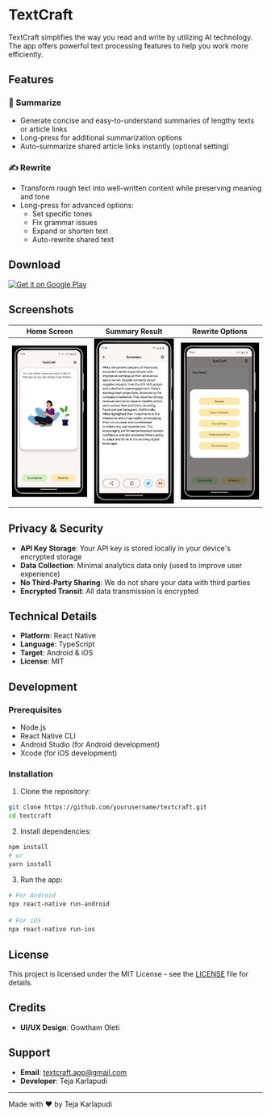 # TextCraft

TextCraft simplifies the way you read and write by utilizing AI technology. The app offers powerful text processing features to help you work more efficiently.

## Features

### 📝 Summarize
- Generate concise and easy-to-understand summaries of lengthy texts or article links
- Long-press for additional summarization options
- Auto-summarize shared article links instantly (optional setting)

### ✍️ Rewrite
- Transform rough text into well-written content while preserving meaning and tone
- Long-press for advanced options:
  - Set specific tones
  - Fix grammar issues
  - Expand or shorten text
  - Auto-rewrite shared text

## Download

<a href="https://play.google.com/store/apps/details?id=com.tk.textcraft">
  <img src="https://play.google.com/intl/en_us/badges/static/images/badges/en_badge_web_generic.png" alt="Get it on Google Play" width="200">
</a>

## Screenshots

| Home Screen | Summary Result | Rewrite Options |
|-------------|----------------|-----------------|
| ![Home Screen](screenshots/homescreen.png) | ![Summary Result](screenshots/result-screen.png) | ![Rewrite Options](screenshots/rewrite-options.png) |

## Privacy & Security

- **API Key Storage**: Your API key is stored locally in your device's encrypted storage
- **Data Collection**: Minimal analytics data only (used to improve user experience)
- **No Third-Party Sharing**: We do not share your data with third parties
- **Encrypted Transit**: All data transmission is encrypted

## Technical Details

- **Platform**: React Native
- **Language**: TypeScript
- **Target**: Android & iOS
- **License**: MIT

## Development

### Prerequisites
- Node.js
- React Native CLI
- Android Studio (for Android development)
- Xcode (for iOS development)

### Installation

1. Clone the repository:
```bash
git clone https://github.com/yourusername/textcraft.git
cd textcraft
```

2. Install dependencies:
```bash
npm install
# or
yarn install
```

3. Run the app:
```bash
# For Android
npx react-native run-android

# For iOS
npx react-native run-ios
```

## License

This project is licensed under the MIT License - see the [LICENSE](LICENSE) file for details.

## Credits

- **UI/UX Design**: Gowtham Oleti

## Support

- **Email**: textcraft.app@gmail.com
- **Developer**: Teja Karlapudi

---

Made with ❤️ by Teja Karlapudi
